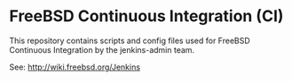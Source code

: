 # FreeBSD Continuous Integration (CI)

This repository contains scripts and config files used
for FreeBSD Continuous Integration by the jenkins-admin team.

See:  http://wiki.freebsd.org/Jenkins
